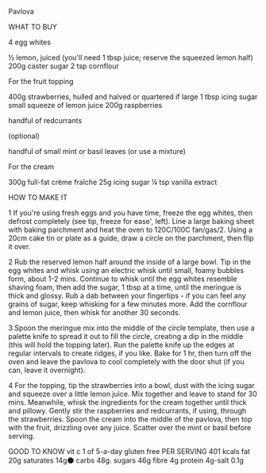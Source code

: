 Pavlova

WHAT TO BUY

4 egg whites

½ lemon, juiced (you'll need 1 tbsp juice; reserve the squeezed lemon half) 200g caster sugar 2 tsp cornflour

For the fruit topping

400g strawberries, hulled and halved or quartered if large 1 tbsp icing sugar small squeeze of lemon juice 200g raspberries

handful of redcurrants

(optional)

handful of small mint or basil leaves (or use a mixture)

For the cream

300g full-fat crème fraîche 25g icing sugar ¼ tsp vanilla extract

HOW TO MAKE IT

1 If you're using fresh eggs and you have time, freeze the egg whites, then defrost completely (see tip, freeze for ease', left). Line a large baking sheet with baking parchment and heat the oven to 120C/100C fan/gas/2. Using a 20cm cake tin or plate as a guide, draw a circle on the parchment, then flip it over.

2 Rub the reserved lemon half around the inside of a large bowl. Tip in the egg whites and whisk using an electric whisk until small, foamy bubbles form, about 1-2 mins. Continue to whisk until the egg whites resemble shaving foam, then add the sugar, 1 tbsp at a time, until the meringue is thick and glossy. Rub a dab between your fingertips - if you can feel any grains of sugar, keep whisking for a few minutes more. Add the cornflour and lemon juice, then whisk for another 30 seconds.

3 Spoon the meringue mix into the middle of the circle template, then use a palette knife to spread it out to fill the circle, creating a dip in the middle (this will hold the topping later). Run the palette knife up the edges at regular intervals to create ridges, if you like. Bake for 1 hr, then turn off the oven and leave the pavlova to cool completely with the door shut (if you can, leave it overnight).

4 For the topping, tip the strawberries into a bowl, dust with the icing sugar and squeeze over a little lemon juice. Mix together and leave to stand for 30 mins. Meanwhile, whisk the ingredients for the cream together until thick and pillowy. Gently stir the raspberries and redcurrants, if using, through the strawberries. Spoon the cream into the middle of the pavlova, then top with the fruit, drizzling over any juice. Scatter over the mint or basil before serving.

GOOD TO KNOW vit c 1 of 5-a-day gluten free PER SERVING 401 kcals fat 20g saturates 14g⚫ carbs 48g. sugars 46g fibre 4g protein 4g-salt 0.1g